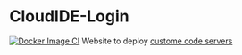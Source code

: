# CloudIDE-Login
[![Docker Image CI](https://github.com/CVHS-CloudIDE/CloudIDE-Login/actions/workflows/docker-image.yml/badge.svg)](https://github.com/CVHS-CloudIDE/CloudIDE-Login/actions/workflows/docker-image.yml)
Website to deploy [custome code servers](https://github.com/11robert11/code-server)
